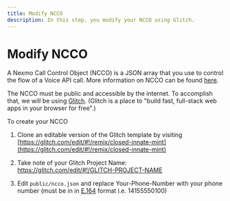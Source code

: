 ```yaml
---
title: Modify NCCO
description: In this step, you modify your NCCO using Glitch.
---
```


# Modify NCCO

A Nexmo Call Control Object (NCCO) is a JSON array that you use to control the flow of a Voice API call. More information on NCCO can be found [here](https://developer.nexmo.com/voice/voice-api/ncco-reference).

The NCCO must be public and accessible by the internet. To accomplish that, we will be using [Glitch](https://glitch.com). (Glitch is a place to "build fast, full-stack web apps in your browser for free".)

To create your NCCO

1) Clone an editable version of the Glitch template by visiting [https://glitch.com/edit/#!/remix/closed-innate-mint](https://glitch.com/edit/#!/remix/closed-innate-mint)
   
2) Take note of your Glitch Project Name: https://glitch.com/edit/#!/GLITCH-PROJECT-NAME

3) Edit `public/ncco.json` and replace Your-Phone-Number with your phone number (must be in in [E.164](https://developer.nexmo.com/concepts/guides/glossary#e-164-format) format i.e. 14155550100)
